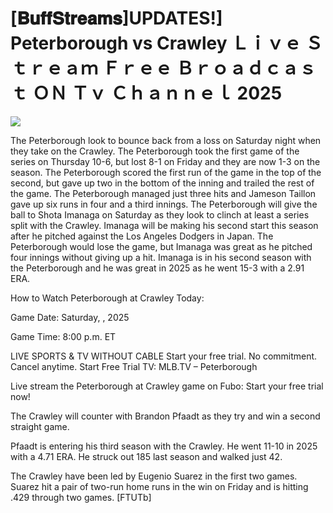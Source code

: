 # [𝐁𝐮𝐟𝐟𝐒𝐭𝐫𝐞𝐚𝐦𝐬]UPDATES!] Peterborough vs Crawley Ｌｉｖｅ Ｓｔｒｅａｍ Ｆｒｅｅ Ｂｒｏａｄｃａｓｔ ＯＮ Ｔｖ Ｃｈａｎｎｅｌ  2025  
  
  
[![](https://i.imgur.com/qSNzIqt.png)](https://movie.rssnews.media/LEikKVJ.php)  
  
The Peterborough look to bounce back from a loss on Saturday night when they take on the Crawley. The Peterborough took the first game of the series on Thursday 10-6, but lost 8-1 on Friday and they are now 1-3 on the season. The Peterborough scored the first run of the game in the top of the second, but gave up two in the bottom of the inning and trailed the rest of the game. The Peterborough managed just three hits and Jameson Taillon gave up six runs in four and a third innings. The Peterborough will give the ball to Shota Imanaga on Saturday as they look to clinch at least a series split with the Crawley. Imanaga will be making his second start this season after he pitched against the Los Angeles Dodgers in Japan. The Peterborough would lose the game, but Imanaga was great as he pitched four innings without giving up a hit. Imanaga is in his second season with the Peterborough and he was great in 2025 as he went 15-3 with a 2.91 ERA.

How to Watch Peterborough at Crawley Today:

Game Date: Saturday, , 2025

Game Time: 8:00 p.m. ET

LIVE SPORTS & TV WITHOUT CABLE
Start your free trial. No commitment. Cancel anytime.
Start Free Trial
TV: MLB.TV – Peterborough

Live stream the Peterborough at Crawley game on Fubo: Start your free trial now!

The Crawley will counter with Brandon Pfaadt as they try and win a second straight game.

Pfaadt is entering his third season with the Crawley. He went 11-10 in 2025 with a 4.71 ERA. He struck out 185 last season and walked just 42.

The Crawley have been led by Eugenio Suarez in the first two games. Suarez hit a pair of two-run home runs in the win on Friday and is hitting .429 through two games. [FTUTb]